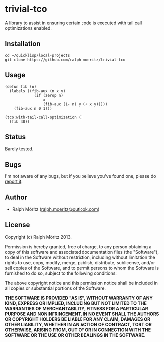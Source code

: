 # trivial-tco

A library to assist in ensuring certain code is executed with tail call
optimizations enabled.

## Installation

```
cd ~/quicklisp/local-projects
git clone https://github.com/ralph-moeritz/trivial-tco
```

## Usage

```common-lisp
(defun fib (n)
  (labels ((fib-aux (n x y)
             (if (zerop n)
                 x
                 (fib-aux (1- n) y (+ x y)))))
    (fib-aux n 0 1)))

(tco:with-tail-call-optimization ()
  (fib 40))
```

## Status

Barely tested.

## Bugs

I'm not aware of any bugs, but if you believe you've found one, please do
[report it](https://github.com/ralph-moeritz/bt-semaphore/issues).

## Author

* Ralph Möritz (ralph.moeritz@outlook.com)

## License

Copyright (c) Ralph Möritz 2013.

Permission is hereby granted, free of charge, to any person obtaining a copy of
this software and associated documentation files (the "Software"), to deal in
the Software without restriction, including without limitation the rights to
use, copy, modify, merge, publish, distribute, sublicense, and/or sell copies
of the Software, and to permit persons to whom the Software is furnished to do
so, subject to the following conditions:

The above copyright notice and this permission notice shall be included in all
copies or substantial portions of the Software.

**THE SOFTWARE IS PROVIDED "AS IS", WITHOUT WARRANTY OF ANY KIND, EXPRESS OR
  IMPLIED, INCLUDING BUT NOT LIMITED TO THE WARRANTIES OF MERCHANTABILITY,
  FITNESS FOR A PARTICULAR PURPOSE AND NONINFRINGEMENT. IN NO EVENT SHALL THE
  AUTHORS OR COPYRIGHT HOLDERS BE LIABLE FOR ANY CLAIM, DAMAGES OR OTHER
  LIABILITY, WHETHER IN AN ACTION OF CONTRACT, TORT OR OTHERWISE, ARISING FROM,
  OUT OF OR IN CONNECTION WITH THE SOFTWARE OR THE USE OR OTHER DEALINGS IN THE
  SOFTWARE.**
